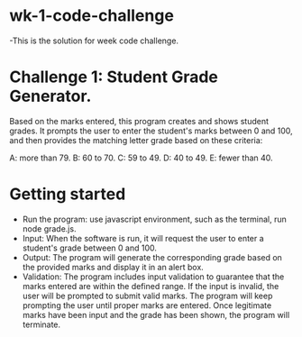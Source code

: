 # wk-1-code-challenge
-This is the solution for week code challenge.
# Challenge 1: Student Grade Generator.
Based on the marks entered, this program creates and shows student grades. It prompts the user to enter the student's marks between 0 and 100, and then provides the matching letter grade based on these criteria: 

A: more than 79.
B: 60 to 70.
C: 59 to 49. 
D: 40 to 49.
E: fewer than 40.

# Getting started
* Run the program: use javascript environment, such as the terminal, run node grade.js.
* Input: When the software is run, it will request the user to enter a student's grade between 0 and 100.
* Output: The program will generate the corresponding grade based on the provided marks and display it in an alert box.
* Validation: The program includes input validation to guarantee that the marks entered are within the defined range. If the input is invalid, the user will be prompted to submit valid marks. The program will keep prompting the user until proper marks are entered. Once legitimate marks have been input and the grade has been shown, the program will terminate.